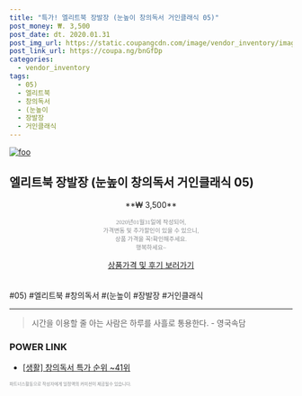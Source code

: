 ```yaml
--- 
title: "특가! 엘리트북 장발장 (눈높이 창의독서 거인클래식 05)" 
post_money: ₩. 3,500 
post_date: dt. 2020.01.31 
post_img_url: https://static.coupangcdn.com/image/vendor_inventory/images/2019/03/09/15/4/93174555-6f5b-4a94-bbfc-e62d3ad0c467.jpg 
post_link_url: https://coupa.ng/bnGfDp 
categories: 
  - vendor_inventory 
tags: 
  - 05) 
  - 엘리트북 
  - 창의독서 
  - (눈높이 
  - 장발장 
  - 거인클래식 
--- 
```

[![foo](https://static.coupangcdn.com/image/vendor_inventory/images/2019/03/09/15/4/93174555-6f5b-4a94-bbfc-e62d3ad0c467.jpg)](https://coupa.ng/bnGfDp) 

## 엘리트북 장발장 (눈높이 창의독서 거인클래식 05) 
<p style="text-align: center;">**₩ 3,500**</p> 
<p style="text-align: center;"><span style="color: #898c8f; font-family: Georgia,Times,serif; font-size: 0.75em;">2020년01월31일에 작성되어, <br>가격변동 및 추가할인이 있을 수 있으니,<br> 상품 가격을 꼭!확인해주세요.<br>행복하세요~</span> 
</p>	 
<div markdown="0" style="text-align: center;"><a href="https://coupa.ng/bnGfDp" class="btn btn--success">상품가격 및 후기 보러가기</a></div> 
<br><br> 
  #05) #엘리트북 #창의독서 #(눈높이 #장발장 #거인클래식 
<hr> 

> 시간을 이용할 줄 아는 사람은 하루를 사흘로 통용한다. - 영국속담 


### POWER LINK

* <a href="https://blog.naver.com/sakai111/221790909934" target="_blank"> [생활] 창의독서 특가 순위 ~41위</a>

<span style="color: #898c8f; font-family: Georgia,Times,serif; font-size: 0.55em;">파트너스활동으로 작성자에게 일정액의 커미션이 제공될수 있습니다.</span> 
